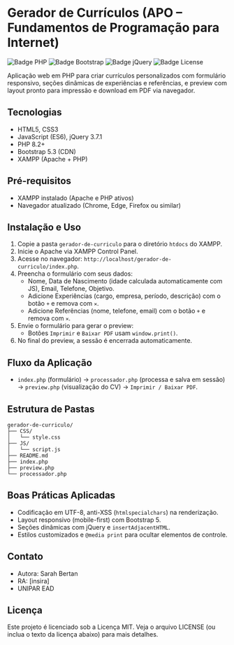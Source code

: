 # Gerador de Currículos (APO – Fundamentos de Programação para Internet)

![Badge PHP](https://img.shields.io/badge/PHP-8.2-blue)
![Badge Bootstrap](https://img.shields.io/badge/Bootstrap-5.3-purple)
![Badge jQuery](https://img.shields.io/badge/jQuery-3.7.1-blue)
![Badge License](https://img.shields.io/badge/License-MIT-green)

Aplicação web em PHP para criar currículos personalizados com formulário responsivo, seções dinâmicas de experiências e referências, e preview com layout pronto para impressão e download em PDF via navegador.

## Tecnologias
- HTML5, CSS3
- JavaScript (ES6), jQuery 3.7.1
- PHP 8.2+
- Bootstrap 5.3 (CDN)
- XAMPP (Apache + PHP)

## Pré-requisitos
- XAMPP instalado (Apache e PHP ativos)
- Navegador atualizado (Chrome, Edge, Firefox ou similar)

## Instalação e Uso
1. Copie a pasta `gerador-de-curriculo` para o diretório `htdocs` do XAMPP.
2. Inicie o Apache via XAMPP Control Panel.
3. Acesse no navegador: `http://localhost/gerador-de-curriculo/index.php`.
4. Preencha o formulário com seus dados:
   - Nome, Data de Nascimento (idade calculada automaticamente com JS), Email, Telefone, Objetivo.
   - Adicione Experiências (cargo, empresa, período, descrição) com o botão `+` e remova com `✕`.
   - Adicione Referências (nome, telefone, email) com o botão `+` e remova com `✕`.
5. Envie o formulário para gerar o preview:
   - Botões `Imprimir` e `Baixar PDF` usam `window.print()`.
6. No final do preview, a sessão é encerrada automaticamente.

## Fluxo da Aplicação
- `index.php` (formulário) → `processador.php` (processa e salva em sessão) → `preview.php` (visualização do CV) → `Imprimir / Baixar PDF`.

## Estrutura de Pastas
```
gerador-de-curriculo/
├── CSS/
│   └── style.css
├── JS/
│   └── script.js
├── README.md
├── index.php
├── preview.php
└── processador.php
```

## Boas Práticas Aplicadas
- Codificação em UTF-8, anti-XSS (`htmlspecialchars`) na renderização.
- Layout responsivo (mobile-first) com Bootstrap 5.
- Seções dinâmicas com jQuery e `insertAdjacentHTML`.
- Estilos customizados e `@media print` para ocultar elementos de controle.

## Contato
- Autora: Sarah Bertan
- RA: [insira]
- UNIPAR EAD

## Licença
Este projeto é licenciado sob a Licença MIT. Veja o arquivo LICENSE (ou inclua o texto da licença abaixo) para mais detalhes.